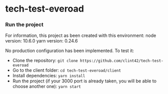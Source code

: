 # tech-test-everoad

### Run the project

For information, this project as been created with this environment:
node version: 10.6.0
yarn version: 0.24.6

No production configuration has been implemented.
To test it:
- Clone the repository:
```git clone https://github.com/clint42/tech-test-everoad```
- Go to the client folder:
```cd tech-test-everoad/client```
- Install dependencies:
```yarn install```
- Run the project (if your 3000 port is already taken, you will be able to choose another one):
```yarn start```
